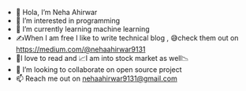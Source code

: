 - 👋 Hola, I’m Neha Ahirwar
- 👀 I’m interested in programming
- 🌱 I’m currently learning machine learning
- ✍When I am free I like to write technical blog , 😅check them out on https://medium.com/@nehaahirwar9131
- 📗I love to read and 📈I am into stock market as well📉
- 💞️ I’m looking to collaborate on open source project
- 📫 Reach me out on nehaahirwar9131@gmail.com

<!---
neha-ahirwar/neha-ahirwar is a ✨ special ✨ repository because its `README.md` (this file) appears on your GitHub profile.
You can click the Preview link to take a look at your changes.
--->
